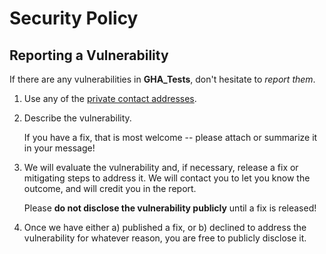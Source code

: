 # Security Policy

## Reporting a Vulnerability

If there are any vulnerabilities in **GHA_Tests**, don't hesitate to _report them_.

1. Use any of the [private contact addresses](https://github.com/snevs/gha-tests#support).
2. Describe the vulnerability.

   If you have a fix, that is most welcome -- please attach or summarize it in your message!

3. We will evaluate the vulnerability and, if necessary, release a fix or mitigating steps to address it. We will contact you to let you know the outcome, and will credit you in the report.

   Please **do not disclose the vulnerability publicly** until a fix is released!

4. Once we have either a) published a fix, or b) declined to address the vulnerability for whatever reason, you are free to publicly disclose it.

